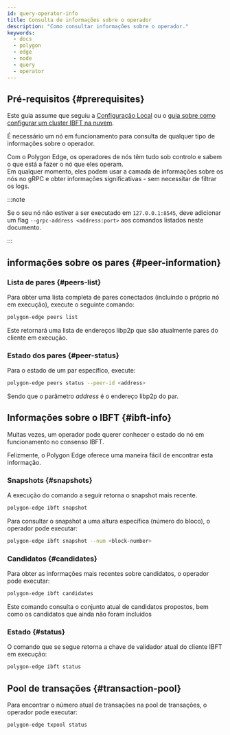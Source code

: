 ```yaml
---
id: query-operator-info
title: Consulta de informações sobre o operador
description: "Como consultar informações sobre o operador."
keywords:
  - docs
  - polygon
  - edge
  - node
  - query
  - operator
---
```


## Pré-requisitos {#prerequisites}

Este guia assume que seguiu a [Configuração Local](/docs/edge/get-started/set-up-ibft-locally) ou o [guia sobre como configurar um cluster IBFT na nuvem](/docs/edge/get-started/set-up-ibft-on-the-cloud).

É necessário um nó em funcionamento para consulta de qualquer tipo de informações sobre o operador.

Com o Polygon Edge, os operadores de nós têm tudo sob controlo e sabem o que está a fazer o nó que eles operam.<br />
Em qualquer momento, eles podem usar a camada de informações sobre os nós no gRPC e obter informações significativas - sem necessitar de filtrar os logs.

:::note

Se o seu nó não estiver a ser executado em `127.0.0.1:8545`, deve adicionar um flag `--grpc-address <address:port>` aos comandos listados neste documento.

:::

## informações sobre os pares {#peer-information}

### Lista de pares {#peers-list}

Para obter uma lista completa de pares conectados (incluindo o próprio nó em execução), execute o seguinte comando:
````bash
polygon-edge peers list
````

Este retornará uma lista de endereços libp2p que são atualmente pares do cliente em execução.

### Estado dos pares {#peer-status}

Para o estado de um par específico, execute:
````bash
polygon-edge peers status --peer-id <address>
````
Sendo que o parâmetro *address* é o endereço libp2p do par.

## Informações sobre o IBFT {#ibft-info}

Muitas vezes, um operador pode querer conhecer o estado do nó em funcionamento no consenso IBFT.

Felizmente, o Polygon Edge oferece uma maneira fácil de encontrar esta informação.

### Snapshots {#snapshots}

A execução do comando a seguir retorna o snapshot mais recente.
````bash
polygon-edge ibft snapshot
````
Para consultar o snapshot a uma altura específica (número do bloco), o operador pode executar:
````bash
polygon-edge ibft snapshot --num <block-number>
````

### Candidatos {#candidates}

Para obter as informações mais recentes sobre candidatos, o operador pode executar:
````bash
polygon-edge ibft candidates
````
Este comando consulta o conjunto atual de candidatos propostos, bem como os candidatos que ainda não foram incluídos

### Estado {#status}

O comando que se segue retorna a chave de validador atual do cliente IBFT em execução:
````bash
polygon-edge ibft status
````

## Pool de transações {#transaction-pool}

Para encontrar o número atual de transações na pool de transações, o operador pode executar:
````bash
polygon-edge txpool status
````
